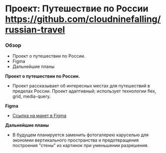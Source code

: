 # Проект: Путешествие по России https://github.com/cloudninefalling/russian-travel

### Обзор
* Проект о путешествии по России.
* Figma
* Дальнейшие планы

**Проект о путешествии по России.**


* Проект рассказывает об интересных местах для путешествий в пределах России.
  Проект адаптивный; использует технологии flex, grid, media-query.

**Figma**

* [Ссылка на макет в Figma](https://www.figma.com/file/DRbzfRxNuRooLvYN3NDvgk/russian-travel-desktop%2Bmobile?t=R30S1hwCI2AGdSFk-6)

**Дальнейшие планы**

* В будущем планируется заменить фотогалерею каруселью для экономии вертикального пространства и предотвращения построения "стены" из картинок при уменьшении     разрешения.

